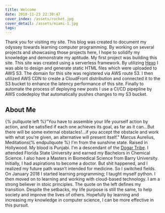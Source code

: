 ```yaml
---
title: Welcome
date: 2018-11-23 22:30:47
cover_index: /assets/rocket.jpg
cover_detail: /assets/miami-1.jpg
tags:
---
```


Thank you for visiting my site. This blog was created to document my odyssey towards learning computer programming. By working on several projects and showcasing those projects here, I hope to solidify my knowledge and demonstrate my aptitude. My first project was building this site. This site was created using a serverless framework. By utilizing [Hexo](https://hexo.io) I was able to design and generate static HTML files which were uploaded to AWS S3. The domain for this site was registered via AWS route 53. I then utilized AWS CDN to create a CloudFront distribution and connected it to the S3 bucket to enhance the latency performance of this site. Finally to automate the process of deploying new posts I use a CI/CD pipepline by AWS codedeploy that automatically pushes changes to my S3 bucket.  

## About Me

{% pullquote left %}"You have to assemble your life yourself action by action, and be satisfied if each one achieves its goal, as far as it can...But there will be some external obstacles!...if you accept the obstacle and work with what you're given, an alternative will present itself." Marcus Aurelius, Meditations{% endpullquote %}
I'm from the sunshine state. Raised in Hollywood. My blood is Punjabi. I'm a descendant of the [Dogar Tribe](https://en.wikipedia.org/wiki/Dogar). I attended Florida State University and earned my Bachelors in Chemical Science. I also have a Masters in Biomedical Science from Barry University. Initially, I had aspirations to become a doctor. But shit happened, and I realized my future path wasn’t intended for medicine. So I switched fields. On January 2018 I started learning programming; I taught myself python. I then moved on to learning and working with cloud-based technology. I am a strong believer in stoic principles. The quote on the left defines my transition. Despite the setbacks, my life purpose is still the same, to help society and improve the lives of others. Hopefully by learning and increasing my knowledge in computer science, I can be more effective in this pursuit.